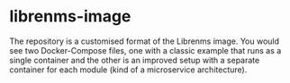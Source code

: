 # librenms-image

The repository is a customised format of the Librenms image. You would see two Docker-Compose files, one with a classic example that runs as a single container and the other is an improved setup with a separate container for each module (kind of a microservice architecture).

